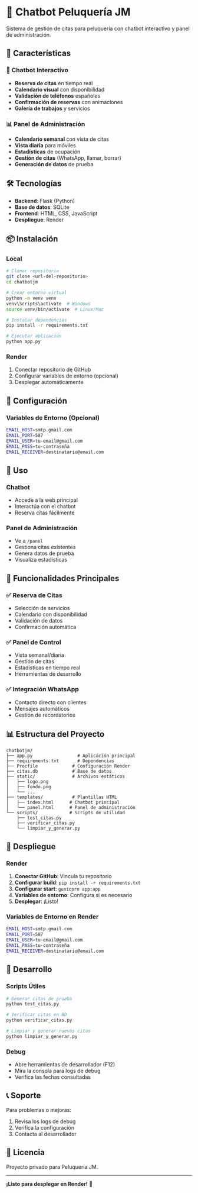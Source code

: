 # 🏪 Chatbot Peluquería JM

Sistema de gestión de citas para peluquería con chatbot interactivo y panel de administración.

## 🚀 Características

### 💬 Chatbot Interactivo
- **Reserva de citas** en tiempo real
- **Calendario visual** con disponibilidad
- **Validación de teléfonos** españoles
- **Confirmación de reservas** con animaciones
- **Galería de trabajos** y servicios

### 📊 Panel de Administración
- **Calendario semanal** con vista de citas
- **Vista diaria** para móviles
- **Estadísticas** de ocupación
- **Gestión de citas** (WhatsApp, llamar, borrar)
- **Generación de datos** de prueba

## 🛠️ Tecnologías

- **Backend**: Flask (Python)
- **Base de datos**: SQLite
- **Frontend**: HTML, CSS, JavaScript
- **Despliegue**: Render

## 📦 Instalación

### Local
```bash
# Clonar repositorio
git clone <url-del-repositorio>
cd chatbotjm

# Crear entorno virtual
python -m venv venv
venv\Scripts\activate  # Windows
source venv/bin/activate  # Linux/Mac

# Instalar dependencias
pip install -r requirements.txt

# Ejecutar aplicación
python app.py
```

### Render
1. Conectar repositorio de GitHub
2. Configurar variables de entorno (opcional)
3. Desplegar automáticamente

## 🔧 Configuración

### Variables de Entorno (Opcional)
```bash
EMAIL_HOST=smtp.gmail.com
EMAIL_PORT=587
EMAIL_USER=tu-email@gmail.com
EMAIL_PASS=tu-contraseña
EMAIL_RECEIVER=destinatario@email.com
```

## 📱 Uso

### Chatbot
- Accede a la web principal
- Interactúa con el chatbot
- Reserva citas fácilmente

### Panel de Administración
- Ve a `/panel`
- Gestiona citas existentes
- Genera datos de prueba
- Visualiza estadísticas

## 🎯 Funcionalidades Principales

### ✅ Reserva de Citas
- Selección de servicios
- Calendario con disponibilidad
- Validación de datos
- Confirmación automática

### ✅ Panel de Control
- Vista semanal/diaria
- Gestión de citas
- Estadísticas en tiempo real
- Herramientas de desarrollo

### ✅ Integración WhatsApp
- Contacto directo con clientes
- Mensajes automáticos
- Gestión de recordatorios

## 📊 Estructura del Proyecto

```
chatbotjm/
├── app.py                 # Aplicación principal
├── requirements.txt       # Dependencias
├── Procfile             # Configuración Render
├── citas.db             # Base de datos
├── static/              # Archivos estáticos
│   ├── logo.png
│   ├── fondo.png
│   └── ...
├── templates/           # Plantillas HTML
│   ├── index.html      # Chatbot principal
│   └── panel.html      # Panel de administración
└── scripts/            # Scripts de utilidad
    ├── test_citas.py
    ├── verificar_citas.py
    └── limpiar_y_generar.py
```

## 🚀 Despliegue

### Render
1. **Conectar GitHub**: Vincula tu repositorio
2. **Configurar build**: `pip install -r requirements.txt`
3. **Configurar start**: `gunicorn app:app`
4. **Variables de entorno**: Configura si es necesario
5. **Desplegar**: ¡Listo!

### Variables de Entorno en Render
```bash
EMAIL_HOST=smtp.gmail.com
EMAIL_PORT=587
EMAIL_USER=tu-email@gmail.com
EMAIL_PASS=tu-contraseña
EMAIL_RECEIVER=destinatario@email.com
```

## 🔧 Desarrollo

### Scripts Útiles
```bash
# Generar citas de prueba
python test_citas.py

# Verificar citas en BD
python verificar_citas.py

# Limpiar y generar nuevas citas
python limpiar_y_generar.py
```

### Debug
- Abre herramientas de desarrollador (F12)
- Mira la consola para logs de debug
- Verifica las fechas consultadas

## 📞 Soporte

Para problemas o mejoras:
1. Revisa los logs de debug
2. Verifica la configuración
3. Contacta al desarrollador

## 📄 Licencia

Proyecto privado para Peluquería JM.

---

**¡Listo para desplegar en Render!** 🚀 